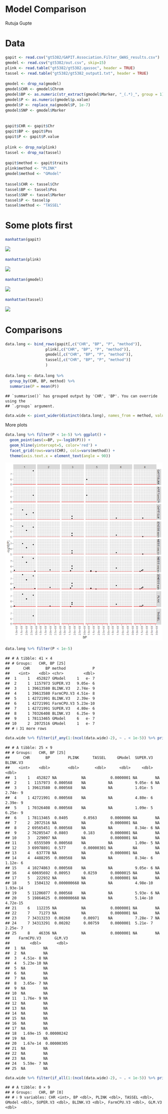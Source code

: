 Model Comparison
================
Rutuja Gupte

# Data

``` r
gapit <- read.csv("gt5382/GAPIT.Association.Filter_GWAS_results.csv")
gmodel <- read.csv("gt5382/out.csv", skip=15)
plink <- read.table("gt5382/gt5382.qassoc", header = TRUE)
tassel <- read.table("gt5382/gt5382_output1.txt", header = TRUE)

gmodel <- drop_na(gmodel)
gmodel$CHR <- gmodel$Chrom
gmodel$BP <- as.numeric(str_extract(gmodel$Marker, "_(.*)_", group = 1))
gmodel$P <- as.numeric(gmodel$p.value)
gmodel$P <- replace_na(gmodel$P, 1e-7)
gmodel$SNP <- gmodel$Marker


gapit$CHR <- gapit$Chr
gapit$BP <- gapit$Pos
gapit$P <- gapit$P.value

plink <- drop_na(plink)
tassel <- drop_na(tassel)

gapit$method <- gapit$traits
plink$method <- "PLINK"
gmodel$method <- "GModel"

tassel$CHR <- tassel$Chr
tassel$BP <- tassel$Pos
tassel$SNP <- tassel$Marker
tassel$P <- tassel$p
tassel$method <- "TASSEL"
```

# Some plots first

``` r
manhattan(gapit)
```

![](Comparisons_files/figure-gfm/unnamed-chunk-3-1.png)<!-- -->

``` r
manhattan(plink)
```

![](Comparisons_files/figure-gfm/unnamed-chunk-3-2.png)<!-- -->

``` r
manhattan(gmodel)
```

![](Comparisons_files/figure-gfm/unnamed-chunk-3-3.png)<!-- -->

``` r
manhattan(tassel)
```

![](Comparisons_files/figure-gfm/unnamed-chunk-3-4.png)<!-- -->

# Comparisons

``` r
data.long <- bind_rows(gapit[,c("CHR", "BP", "P", "method")], 
                  plink[,c("CHR", "BP", "P", "method")],
                  gmodel[,c("CHR", "BP", "P", "method")],
                  tassel[,c("CHR", "BP", "P", "method")]
                  )

data.long <- data.long %>%
  group_by(CHR, BP, method) %>%
  summarise(P = mean(P))
```

    ## `summarise()` has grouped output by 'CHR', 'BP'. You can override using the
    ## `.groups` argument.

``` r
data.wide <- pivot_wider(distinct(data.long), names_from = method, values_from = P)
```

More plots

``` r
data.long %>% filter(P < 1e-5) %>% ggplot() +
  geom_point(aes(x=BP, y=-log10(P))) +
  geom_hline(yintercept=5, color='red') +
  facet_grid(rows=vars(CHR), cols=vars(method)) +
  theme(axis.text.x = element_text(angle = 90))
```

![](Comparisons_files/figure-gfm/unnamed-chunk-5-1.png)<!-- -->

``` r
data.long %>% filter(P < 1e-5)
```

    ## # A tibble: 41 × 4
    ## # Groups:   CHR, BP [25]
    ##      CHR       BP method            P
    ##    <int>    <dbl> <chr>         <dbl>
    ##  1     1   452827 GModel     1   e- 7
    ##  2     1  1157973 SUPER.V3   9.05e- 6
    ##  3     1 39613580 BLINK.V3   2.74e- 9
    ##  4     1 39613580 FarmCPU.V3 4.51e- 8
    ##  5     1 42721991 BLINK.V3   2.39e- 9
    ##  6     1 42721991 FarmCPU.V3 5.23e-10
    ##  7     1 42721991 SUPER.V3   4.80e- 6
    ##  8     1 70326408 BLINK.V3   6.25e- 9
    ##  9     1 78113465 GModel     6   e- 7
    ## 10     2  2072516 GModel     1   e- 7
    ## # ℹ 31 more rows

``` r
data.wide %>% filter(if_any(1:(ncol(data.wide)-2), ~ . < 1e-5)) %>% print(n=Inf, width = Inf)
```

    ## # A tibble: 25 × 9
    ## # Groups:   CHR, BP [25]
    ##      CHR       BP        PLINK      TASSEL     GModel  SUPER.V3  BLINK.V3
    ##    <int>    <dbl>        <dbl>       <dbl>      <dbl>     <dbl>     <dbl>
    ##  1     1   452827 NA           NA           0.0000001 NA        NA       
    ##  2     1  1157973  0.000568    NA          NA          9.05e- 6 NA       
    ##  3     1 39613580  0.000568    NA          NA          1.01e- 5  2.74e- 9
    ##  4     1 42721991  0.000568    NA          NA          4.80e- 6  2.39e- 9
    ##  5     1 70326408  0.000568    NA          NA          1.09e- 5  6.25e- 9
    ##  6     1 78113465  0.0405       0.0563      0.0000006 NA        NA       
    ##  7     2  2072516 NA           NA           0.0000001 NA        NA       
    ##  8     2 69565451  0.000568    NA          NA          8.34e- 6 NA       
    ##  9     2 76205547  0.0803       0.183       0.0000001 NA        NA       
    ## 10     3   229097 NA           NA           0.0000001 NA        NA       
    ## 11     3  6555509  0.000568    NA          NA          1.09e- 5 NA       
    ## 12     3 69978891  0.577        0.00000301 NA         NA        NA       
    ## 13     4   637778 NA           NA           0.0000001 NA        NA       
    ## 14     4  4488295  0.000568    NA          NA          8.34e- 6  1.12e- 6
    ## 15     4 10274863  0.000568    NA          NA          9.05e- 6 NA       
    ## 16     4 60695692  0.00953      0.0259      0.0000015 NA        NA       
    ## 17     5   222932 NA           NA           0.0000001 NA        NA       
    ## 18     5  1504132  0.000000668 NA          NA          4.98e-10  1.93e-14
    ## 19     5 11206077  0.000568    NA          NA          5.93e- 6 NA       
    ## 20     5 19864625  0.000000668 NA          NA          5.14e-10  4.72e-15
    ## 21     6   112235 NA           NA           0.0000001 NA        NA       
    ## 22     7    71273 NA           NA           0.0000001 NA        NA       
    ## 23     7 34313233  0.00260      0.00971    NA          7.28e- 7 NA       
    ## 24     7 34313291  0.00202      0.00759     0.0000001  5.21e- 7  2.25e- 7
    ## 25     8    46336 NA           NA           0.0000001 NA        NA       
    ##    FarmCPU.V3      GLM.V3
    ##         <dbl>       <dbl>
    ##  1  NA        NA         
    ##  2  NA        NA         
    ##  3   4.51e- 8 NA         
    ##  4   5.23e-10 NA         
    ##  5  NA        NA         
    ##  6  NA        NA         
    ##  7  NA        NA         
    ##  8   3.65e- 7 NA         
    ##  9  NA        NA         
    ## 10  NA        NA         
    ## 11   1.76e- 9 NA         
    ## 12  NA        NA         
    ## 13  NA        NA         
    ## 14  NA        NA         
    ## 15  NA        NA         
    ## 16  NA        NA         
    ## 17  NA        NA         
    ## 18   1.69e-15  0.00000242
    ## 19  NA        NA         
    ## 20   1.67e-14  0.00000305
    ## 21  NA        NA         
    ## 22  NA        NA         
    ## 23  NA        NA         
    ## 24   5.59e- 7 NA         
    ## 25  NA        NA

``` r
data.wide %>% filter(if_all(1:(ncol(data.wide)-2), ~ . < 1e-5)) %>% print(n=Inf, width = Inf)
```

    ## # A tibble: 0 × 9
    ## # Groups:   CHR, BP [0]
    ## # ℹ 9 variables: CHR <int>, BP <dbl>, PLINK <dbl>, TASSEL <dbl>, GModel <dbl>, SUPER.V3 <dbl>, BLINK.V3 <dbl>, FarmCPU.V3 <dbl>, GLM.V3 <dbl>
